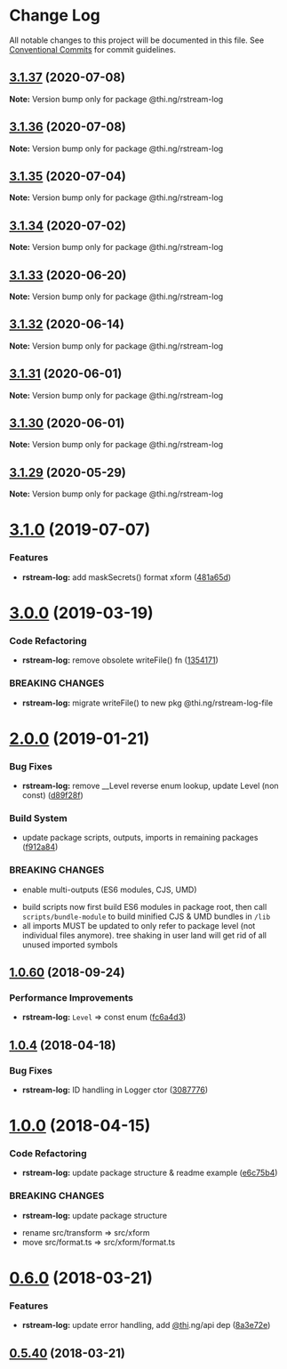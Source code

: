 # Change Log

All notable changes to this project will be documented in this file.
See [Conventional Commits](https://conventionalcommits.org) for commit guidelines.

## [3.1.37](https://github.com/thi-ng/umbrella/compare/@thi.ng/rstream-log@3.1.36...@thi.ng/rstream-log@3.1.37) (2020-07-08)

**Note:** Version bump only for package @thi.ng/rstream-log





## [3.1.36](https://github.com/thi-ng/umbrella/compare/@thi.ng/rstream-log@3.1.35...@thi.ng/rstream-log@3.1.36) (2020-07-08)

**Note:** Version bump only for package @thi.ng/rstream-log





## [3.1.35](https://github.com/thi-ng/umbrella/compare/@thi.ng/rstream-log@3.1.34...@thi.ng/rstream-log@3.1.35) (2020-07-04)

**Note:** Version bump only for package @thi.ng/rstream-log





## [3.1.34](https://github.com/thi-ng/umbrella/compare/@thi.ng/rstream-log@3.1.33...@thi.ng/rstream-log@3.1.34) (2020-07-02)

**Note:** Version bump only for package @thi.ng/rstream-log





## [3.1.33](https://github.com/thi-ng/umbrella/compare/@thi.ng/rstream-log@3.1.32...@thi.ng/rstream-log@3.1.33) (2020-06-20)

**Note:** Version bump only for package @thi.ng/rstream-log





## [3.1.32](https://github.com/thi-ng/umbrella/compare/@thi.ng/rstream-log@3.1.31...@thi.ng/rstream-log@3.1.32) (2020-06-14)

**Note:** Version bump only for package @thi.ng/rstream-log





## [3.1.31](https://github.com/thi-ng/umbrella/compare/@thi.ng/rstream-log@3.1.30...@thi.ng/rstream-log@3.1.31) (2020-06-01)

**Note:** Version bump only for package @thi.ng/rstream-log





## [3.1.30](https://github.com/thi-ng/umbrella/compare/@thi.ng/rstream-log@3.1.29...@thi.ng/rstream-log@3.1.30) (2020-06-01)

**Note:** Version bump only for package @thi.ng/rstream-log





## [3.1.29](https://github.com/thi-ng/umbrella/compare/@thi.ng/rstream-log@3.1.28...@thi.ng/rstream-log@3.1.29) (2020-05-29)

**Note:** Version bump only for package @thi.ng/rstream-log





# [3.1.0](https://github.com/thi-ng/umbrella/compare/@thi.ng/rstream-log@3.0.14...@thi.ng/rstream-log@3.1.0) (2019-07-07)

### Features

* **rstream-log:** add maskSecrets() format xform ([481a65d](https://github.com/thi-ng/umbrella/commit/481a65d))

# [3.0.0](https://github.com/thi-ng/umbrella/compare/@thi.ng/rstream-log@2.0.12...@thi.ng/rstream-log@3.0.0) (2019-03-19)

### Code Refactoring

* **rstream-log:** remove obsolete writeFile() fn ([1354171](https://github.com/thi-ng/umbrella/commit/1354171))

### BREAKING CHANGES

* **rstream-log:** migrate writeFile() to new pkg @thi.ng/rstream-log-file

# [2.0.0](https://github.com/thi-ng/umbrella/compare/@thi.ng/rstream-log@1.0.76...@thi.ng/rstream-log@2.0.0) (2019-01-21)

### Bug Fixes

* **rstream-log:** remove __Level reverse enum lookup, update Level (non const) ([d89f28f](https://github.com/thi-ng/umbrella/commit/d89f28f))

### Build System

* update package scripts, outputs, imports in remaining packages ([f912a84](https://github.com/thi-ng/umbrella/commit/f912a84))

### BREAKING CHANGES

* enable multi-outputs (ES6 modules, CJS, UMD)

- build scripts now first build ES6 modules in package root, then call
  `scripts/bundle-module` to build minified CJS & UMD bundles in `/lib`
- all imports MUST be updated to only refer to package level
  (not individual files anymore). tree shaking in user land will get rid of
  all unused imported symbols

<a name="1.0.60"></a>
## [1.0.60](https://github.com/thi-ng/umbrella/compare/@thi.ng/rstream-log@1.0.59...@thi.ng/rstream-log@1.0.60) (2018-09-24)

### Performance Improvements

* **rstream-log:** `Level` => const enum ([fc6a4d3](https://github.com/thi-ng/umbrella/commit/fc6a4d3))

<a name="1.0.4"></a>
## [1.0.4](https://github.com/thi-ng/umbrella/compare/@thi.ng/rstream-log@1.0.3...@thi.ng/rstream-log@1.0.4) (2018-04-18)

### Bug Fixes

* **rstream-log:** ID handling in Logger ctor ([3087776](https://github.com/thi-ng/umbrella/commit/3087776))

<a name="1.0.0"></a>
# [1.0.0](https://github.com/thi-ng/umbrella/compare/@thi.ng/rstream-log@0.6.9...@thi.ng/rstream-log@1.0.0) (2018-04-15)

### Code Refactoring

* **rstream-log:** update package structure & readme example ([e6c75b4](https://github.com/thi-ng/umbrella/commit/e6c75b4))

### BREAKING CHANGES

* **rstream-log:** update package structure

- rename src/transform => src/xform
- move src/format.ts => src/xform/format.ts

<a name="0.6.0"></a>
# [0.6.0](https://github.com/thi-ng/umbrella/compare/@thi.ng/rstream-log@0.5.40...@thi.ng/rstream-log@0.6.0) (2018-03-21)

### Features

* **rstream-log:** update error handling, add [@thi](https://github.com/thi).ng/api dep ([8a3e72e](https://github.com/thi-ng/umbrella/commit/8a3e72e))

<a name="0.5.40"></a>
## [0.5.40](https://github.com/thi-ng/umbrella/compare/@thi.ng/rstream-log@0.5.39...@thi.ng/rstream-log@0.5.40) (2018-03-21)
